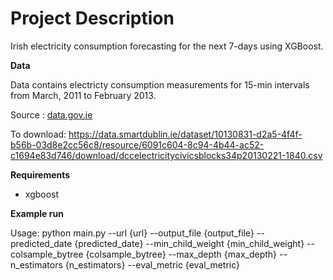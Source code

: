 # Project Description

Irish electricity consumption forecasting for the next 7-days using XGBoost.

**Data**

Data contains electricty consumption measurements for 15-min intervals from March, 2011 to February 2013.

Source : [data.gov.ie](https://data.gov.ie/dataset/energy-consumption-gas-and-electricity-civic-offices-2009-2012/resource/6091c604-8c94-4b44-ac52-c1694e83d746)

To download: https://data.smartdublin.ie/dataset/10130831-d2a5-4f4f-b56b-03d8e2cc56c8/resource/6091c604-8c94-4b44-ac52-c1694e83d746/download/dccelectricitycivicsblocks34p20130221-1840.csv

**Requirements**
* xgboost



**Example run**

Usage: python main.py --url {url} --output_file {output_file} --predicted_date {predicted_date}
    --min_child_weight {min_child_weight} --colsample_bytree {colsample_bytree} --max_depth {max_depth}
    --n_estimators {n_estimators} --eval_metric {eval_metric}


